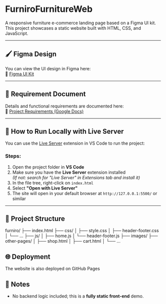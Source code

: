 # FurniroFurnitureWeb

A responsive furniture e-commerce landing page based on a Figma UI kit.  
This project showcases a static website built with HTML, CSS, and JavaScript.

---

## 🖌️ Figma Design
You can view the UI design in Figma here:  
🔗 [Figma UI Kit](https://www.figma.com/design/qJF9mMQQ5xbUMKUTnh7qQ1/eCommerce-Website-_-Web-Page-Design-_-UI-KIT-_-Interior-Landing-Page--Community-?m=auto&t=klRxpZzBuv6vRLb9-1)

---

## 📄 Requirement Document
Details and functional requirements are documented here:  
🔗 [Project Requirements (Google Docs)](https://docs.google.com/document/d/1-9sdAGNN2jNtelbgRhbbuAA_d0Sxe8ntDypEZ_1r9GA/edit?tab=t.0#heading=h.3j0cmhg39doe)

---

## 🚀 How to Run Locally with Live Server

You can use the [Live Server](https://marketplace.visualstudio.com/items?itemName=ritwickdey.LiveServer) extension in VS Code to run the project:

### Steps:
1. Open the project folder in **VS Code**
2. Make sure you have the **Live Server** extension installed  
   *(If not: search for "Live Server" in Extensions tab and install it)*
3. In the file tree, right-click on `index.html`
4. Select **"Open with Live Server"**
5. The site will open in your default browser at `http://127.0.0.1:5500/` or similar

---
## 📂 Project Structure
furniro/
├── index.html
├── css/
│ ├── style.css
│ ├── header-footer.css
│ └── ...
├── js/
│ ├── home.js
│ └── header-footer.js
├── images/
├── other-pages/
│ ├── shop.html
│ ├── cart.html
│ └── ...

## 🌐 Deployment
The website is also deployed on GitHub Pages

## 📌 Notes
- No backend logic included; this is a **fully static front-end** demo.
